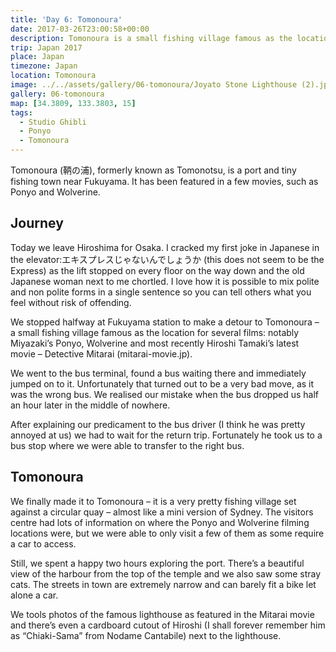 ```yaml
---
title: 'Day 6: Tomonoura'
date: 2017-03-26T23:00:58+00:00
description: Tomonoura is a small fishing village famous as the location for several films - notably Miyazaki's Ponyo and Wolverine.
trip: Japan 2017
place: Japan
timezone: Japan
location: Tomonoura
image: ../../assets/gallery/06-tomonoura/Joyato Stone Lighthouse (2).jpeg
gallery: 06-tomonoura
map: [34.3809, 133.3803, 15]
tags:
  - Studio Ghibli
  - Ponyo
  - Tomonoura
---
```


Tomonoura (鞆の浦), formerly known as Tomonotsu, is a port and tiny fishing town near Fukuyama. It has been featured in a few movies, such as Ponyo and Wolverine.

## Journey

Today we leave Hiroshima for Osaka. I cracked my first joke in Japanese in the elevator:エキスプレスじゃないんでしょうか (this does not seem to be the Express) as the lift stopped on every floor on the way down and the old Japanese woman next to me chortled. I love how it is possible to mix polite and non polite forms in a single sentence so you can tell others what you feel without risk of offending.

We stopped halfway at Fukuyama station to make a detour to Tomonoura – a small fishing village famous as the location for several films: notably Miyazaki’s Ponyo, Wolverine and most recently Hiroshi Tamaki’s latest movie – Detective Mitarai (mitarai-movie.jp).

We went to the bus terminal, found a bus waiting there and immediately jumped on to it. Unfortunately that turned out to be a very bad move, as it was the wrong bus. We realised our mistake when the bus dropped us half an hour later in the middle of nowhere.

After explaining our predicament to the bus driver (I think he was pretty annoyed at us) we had to wait for the return trip. Fortunately he took us to a bus stop where we were able to transfer to the right bus.

## Tomonoura

We finally made it to Tomonoura – it is a very pretty fishing village set against a circular quay – almost like a mini version of Sydney. The visitors centre had lots of information on where the Ponyo and Wolverine filming locations were, but we were able to only visit a few of them as some require a car to access.

Still, we spent a happy two hours exploring the port. There’s a beautiful view of the harbour from the top of the temple and we also saw some stray cats. The streets in town are extremely narrow and can barely fit a bike let alone a car.

We tools photos of the famous lighthouse as featured in the Mitarai movie and there’s even a cardboard cutout of Hiroshi (I shall forever remember him as “Chiaki-Sama” from Nodame Cantabile) next to the lighthouse.
